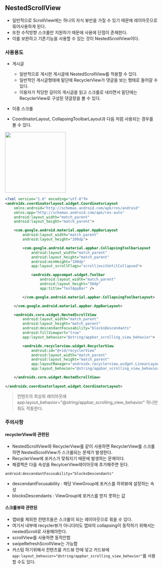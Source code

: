 ## NestedScrollView

- 일반적으로 ScrollView에는 하나의 자식 뷰만을 가질 수 있기 때문에 레이아웃으로 묶어사용하게 된다.
- 또한 수직방향 스크롤만 지원하기 때문에 사용에 단점이 존재한다.
- 이를 보완하고 기존기능을 사용할 수 있는 것이 NestedScrollView이다.

### 사용용도

- 게시글
  - 일반적으로 게시판 게시글에 NestedScrollView를 적용할 수 있다.
  - 일반적인 게시글형태에 밑단에 RecyclerView가 댓글을 보는 형태로 들어갈 수 있다.
  - 이용자가 적당한 길이의 게시글을 읽고 스크롤로 내리면서 밑단에는 RecyclerView로 구성된 댓글창을 볼 수 있다.

- 이중 스크롤
- CoordinatorLayout, CollapsingToolbarLayout과 다음 처럼 사용되는 경우를 볼 수 있다.

<div>
    <img src="https://user-images.githubusercontent.com/58923717/115136298-e20d7b80-a059-11eb-827d-8ff1980ef6a3.gif"/ width="200">
</div>

```xml
<?xml version="1.0" encoding="utf-8"?>
<androidx.coordinatorlayout.widget.CoordinatorLayout 
    xmlns:android="http://schemas.android.com/apk/res/android"
    xmlns:app="http://schemas.android.com/apk/res-auto"
    android:layout_width="match_parent"
    android:layout_height="match_parent">

    <com.google.android.material.appbar.AppBarLayout
        android:layout_width="match_parent"
        android:layout_height="200dp">

        <com.google.android.material.appbar.CollapsingToolbarLayout
            android:layout_width="match_parent"
            android:layout_height="match_parent"
            android:minHeight="100dp"
            app:layout_scrollFlags="scroll|exitUntilCollapsed">

            <androidx.appcompat.widget.Toolbar
                android:layout_width="match_parent"
                android:layout_height="50dp"
                app:title="TestAppBar" />

        </com.google.android.material.appbar.CollapsingToolbarLayout>

    </com.google.android.material.appbar.AppBarLayout>

    <androidx.core.widget.NestedScrollView
        android:layout_width="match_parent"
        android:layout_height="match_parent"
        android:descendantFocusability="blocksDescendants"
        android:fillViewport="true"
        app:layout_behavior="@string/appbar_scrolling_view_behavior">

        <androidx.recyclerview.widget.RecyclerView
            android:id="@+id/recyclerView"
            android:layout_width="match_parent"
            android:layout_height="match_parent"
            app:layoutManager="androidx.recyclerview.widget.LinearLayoutManager"
            app:layout_behavior="@string/appbar_scrolling_view_behavior" />

    </androidx.core.widget.NestedScrollView>
    
</androidx.coordinatorlayout.widget.CoordinatorLayout>
```

> 컨텐츠의 최상위 레이아웃에 app:layout_behavior="@string/appbar_scrolling_view_behavior" 하나만 줘도 작동한다.

### 주의사항

#### recyclerView와 관련된

- NestedScrollView와 RecyclerView를 같이 사용하면 RecyclerView를 스크롤하면 NestedScrollView가 스크롤되는 문제가 발생한다.
- RecyclerView에 포커스가 맞춰지기 때문에 발생하는 문제이다.
- 해결책은 다음 속성을 RecylcerVIew레이아웃에 추가해주면 된다.

```xml
android:descendantFocusability="blocksDescendants"
```

- descendantFocusability : 해당 ViewGroup에 포커스를 하위뷰에 설정하는 속성
- blocksDescendants : ViewGroup에 포커스를 받지 못하는 값

#### 스크롤뷰와 관련된

- 앱바를 제외한 컨텐츠들은 스크롤이 되는 레이아웃으로 묶을 수 있다.
- 여기서 내부에 recycler뷰가 아니더라도 앱바의 collapsing이 동작하기 위해서는 nestedScroll로 사용해야한다.
- scrollView를 사용하면 동작안함
- swipeRefreshScrollView는 가능함
- 커스텀 하기위해서 컨텐츠를 카드뷰 안에 넣고 카드뷰에 `app:layout_behavior="@string/appbar_scrolling_view_behavior"`를 사용할 수도 있다.